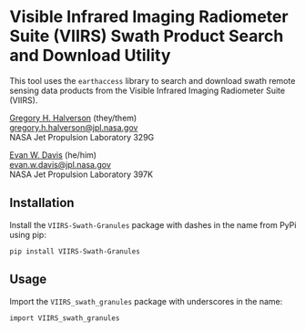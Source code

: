 # Visible Infrared Imaging Radiometer Suite (VIIRS) Swath Product Search and Download Utility

This tool uses the `earthaccess` library to search and download swath remote sensing data products from the Visible Infrared Imaging Radiometer Suite (VIIRS).

[Gregory H. Halverson](https://github.com/gregory-halverson-jpl) (they/them)<br>
[gregory.h.halverson@jpl.nasa.gov](mailto:gregory.h.halverson@jpl.nasa.gov)<br>
NASA Jet Propulsion Laboratory 329G

[Evan W. Davis](https://github.com/evandjpl) (he/him)<br>
[evan.w.davis@jpl.nasa.gov](mailto:evan.w.davis@jpl.nasa.gov)<br>
NASA Jet Propulsion Laboratory 397K

## Installation

Install the `VIIRS-Swath-Granules` package with dashes in the name from PyPi using pip:

```
pip install VIIRS-Swath-Granules
```

## Usage

Import the `VIIRS_swath_granules` package with underscores in the name:

```
import VIIRS_swath_granules
```
